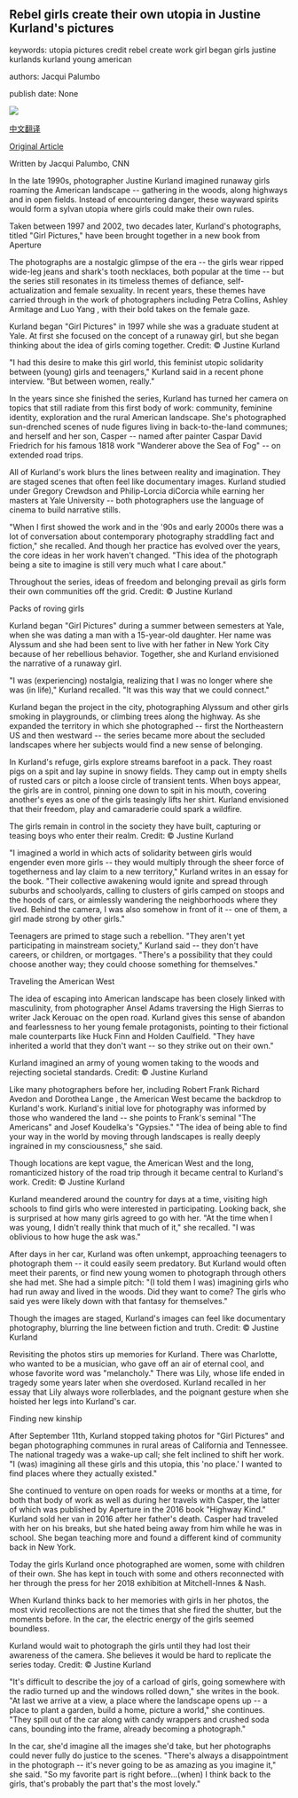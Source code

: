 ## Rebel girls create their own utopia in Justine Kurland's pictures

keywords: utopia pictures credit rebel create work girl began girls justine kurlands kurland young american

authors: Jacqui Palumbo

publish date: None

![](https://cdn.cnn.com/cnnnext/dam/assets/200507110159-09-justine-kurland-girl-pictures-super-tease.jpg)

[中文翻译](Rebel%20girls%20create%20their%20own%20utopia%20in%20Justine%20Kurland%27s%20pictures_zh.md)

[Original Article](https://edition.cnn.com/style/article/justine-kurland-girl-pictures/index.html)

Written by Jacqui Palumbo, CNN

In the late 1990s, photographer Justine Kurland imagined runaway girls roaming the American landscape -- gathering in the woods, along highways and in open fields. Instead of encountering danger, these wayward spirits would form a sylvan utopia where girls could make their own rules.

Taken between 1997 and 2002, two decades later, Kurland's photographs, titled "Girl Pictures," have been brought together in a new book from Aperture

The photographs are a nostalgic glimpse of the era -- the girls wear ripped wide-leg jeans and shark's tooth necklaces, both popular at the time -- but the series still resonates in its timeless themes of defiance, self-actualization and female sexuality. In recent years, these themes have carried through in the work of photographers including Petra Collins, Ashley Armitage and Luo Yang , with their bold takes on the female gaze.

Kurland began "Girl Pictures" in 1997 while she was a graduate student at Yale. At first she focused on the concept of a runaway girl, but she began thinking about the idea of girls coming together. Credit: © Justine Kurland

"I had this desire to make this girl world, this feminist utopic solidarity between (young) girls and teenagers," Kurland said in a recent phone interview. "But between women, really."

In the years since she finished the series, Kurland has turned her camera on topics that still radiate from this first body of work: community, feminine identity, exploration and the rural American landscape. She's photographed sun-drenched scenes of nude figures living in back-to-the-land communes; and herself and her son, Casper -- named after painter Caspar David Friedrich for his famous 1818 work "Wanderer above the Sea of Fog" -- on extended road trips.

All of Kurland's work blurs the lines between reality and imagination. They are staged scenes that often feel like documentary images. Kurland studied under Gregory Crewdson and Philip-Lorcia diCorcia while earning her masters at Yale University -- both photographers use the language of cinema to build narrative stills.

"When I first showed the work and in the '90s and early 2000s there was a lot of conversation about contemporary photography straddling fact and fiction," she recalled. And though her practice has evolved over the years, the core ideas in her work haven't changed. "This idea of the photograph being a site to imagine is still very much what I care about."

Throughout the series, ideas of freedom and belonging prevail as girls form their own communities off the grid. Credit: © Justine Kurland

Packs of roving girls

Kurland began "Girl Pictures" during a summer between semesters at Yale, when she was dating a man with a 15-year-old daughter. Her name was Alyssum and she had been sent to live with her father in New York City because of her rebellious behavior. Together, she and Kurland envisioned the narrative of a runaway girl.

"I was (experiencing) nostalgia, realizing that I was no longer where she was (in life)," Kurland recalled. "It was this way that we could connect."

Kurland began the project in the city, photographing Alyssum and other girls smoking in playgrounds, or climbing trees along the highway. As she expanded the territory in which she photographed -- first the Northeastern US and then westward -- the series became more about the secluded landscapes where her subjects would find a new sense of belonging.

In Kurland's refuge, girls explore streams barefoot in a pack. They roast pigs on a spit and lay supine in snowy fields. They camp out in empty shells of rusted cars or pitch a loose circle of transient tents. When boys appear, the girls are in control, pinning one down to spit in his mouth, covering another's eyes as one of the girls teasingly lifts her shirt. Kurland envisioned that their freedom, play and camaraderie could spark a wildfire.

The girls remain in control in the society they have built, capturing or teasing boys who enter their realm. Credit: © Justine Kurland

"I imagined a world in which acts of solidarity between girls would engender even more girls -- they would multiply through the sheer force of togetherness and lay claim to a new territory," Kurland writes in an essay for the book. "Their collective awakening would ignite and spread through suburbs and schoolyards, calling to clusters of girls camped on stoops and the hoods of cars, or aimlessly wandering the neighborhoods where they lived. Behind the camera, I was also somehow in front of it -- one of them, a girl made strong by other girls."

Teenagers are primed to stage such a rebellion. "They aren't yet participating in mainstream society," Kurland said -- they don't have careers, or children, or mortgages. "There's a possibility that they could choose another way; they could choose something for themselves."

Traveling the American West

The idea of escaping into American landscape has been closely linked with masculinity, from photographer Ansel Adams traversing the High Sierras to writer Jack Kerouac on the open road. Kurland gives this sense of abandon and fearlessness to her young female protagonists, pointing to their fictional male counterparts like Huck Finn and Holden Caulfield. "They have inherited a world that they don't want -- so they strike out on their own."

Kurland imagined an army of young women taking to the woods and rejecting societal standards. Credit: © Justine Kurland

Like many photographers before her, including Robert Frank Richard Avedon and Dorothea Lange , the American West became the backdrop to Kurland's work. Kurland's initial love for photography was informed by those who wandered the land -- she points to Frank's seminal "The Americans" and Josef Koudelka's "Gypsies." "The idea of being able to find your way in the world by moving through landscapes is really deeply ingrained in my consciousness," she said.

Though locations are kept vague, the American West and the long, romanticized history of the road trip through it became central to Kurland's work. Credit: © Justine Kurland

Kurland meandered around the country for days at a time, visiting high schools to find girls who were interested in participating. Looking back, she is surprised at how many girls agreed to go with her. "At the time when I was young, I didn't really think that much of it," she recalled. "I was oblivious to how huge the ask was."

After days in her car, Kurland was often unkempt, approaching teenagers to photograph them -- it could easily seem predatory. But Kurland would often meet their parents, or find new young women to photograph through others she had met. She had a simple pitch: "(I told them I was) imagining girls who had run away and lived in the woods. Did they want to come? The girls who said yes were likely down with that fantasy for themselves."

Though the images are staged, Kurland's images can feel like documentary photography, blurring the line between fiction and truth. Credit: © Justine Kurland

Revisiting the photos stirs up memories for Kurland. There was Charlotte, who wanted to be a musician, who gave off an air of eternal cool, and whose favorite word was "melancholy." There was Lily, whose life ended in tragedy some years later when she overdosed. Kurland recalled in her essay that Lily always wore rollerblades, and the poignant gesture when she hoisted her legs into Kurland's car.

Finding new kinship

After September 11th, Kurland stopped taking photos for "Girl Pictures" and began photographing communes in rural areas of California and Tennessee. The national tragedy was a wake-up call; she felt inclined to shift her work. "I (was) imagining all these girls and this utopia, this 'no place.' I wanted to find places where they actually existed."

She continued to venture on open roads for weeks or months at a time, for both that body of work as well as during her travels with Casper, the latter of which was published by Aperture in the 2016 book "Highway Kind." Kurland sold her van in 2016 after her father's death. Casper had traveled with her on his breaks, but she hated being away from him while he was in school. She began teaching more and found a different kind of community back in New York.

Today the girls Kurland once photographed are women, some with children of their own. She has kept in touch with some and others reconnected with her through the press for her 2018 exhibition at Mitchell-Innes & Nash.

When Kurland thinks back to her memories with girls in her photos, the most vivid recollections are not the times that she fired the shutter, but the moments before. In the car, the electric energy of the girls seemed boundless.

Kurland would wait to photograph the girls until they had lost their awareness of the camera. She believes it would be hard to replicate the series today. Credit: © Justine Kurland

"It's difficult to describe the joy of a carload of girls, going somewhere with the radio turned up and the windows rolled down," she writes in the book. "At last we arrive at a view, a place where the landscape opens up -- a place to plant a garden, build a home, picture a world," she continues. "They spill out of the car along with candy wrappers and crushed soda cans, bounding into the frame, already becoming a photograph."

In the car, she'd imagine all the images she'd take, but her photographs could never fully do justice to the scenes. "There's always a disappointment in the photograph -- it's never going to be as amazing as you imagine it," she said. "So my favorite part is right before...(when) I think back to the girls, that's probably the part that's the most lovely."